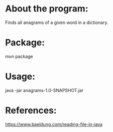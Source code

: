# About the program:

Finds all anagrams of a given word in a dictionary.

# Package:

mvn package

# Usage:

java -jar anagrams-1.0-SNAPSHOT.jar


# References:

https://www.baeldung.com/reading-file-in-java


